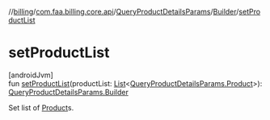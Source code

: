 //[billing](../../../../index.md)/[com.faa.billing.core.api](../../index.md)/[QueryProductDetailsParams](../index.md)/[Builder](index.md)/[setProductList](set-product-list.md)

# setProductList

[androidJvm]\
fun [setProductList](set-product-list.md)(productList: [List](https://kotlinlang.org/api/latest/jvm/stdlib/kotlin.collections/-list/index.html)&lt;[QueryProductDetailsParams.Product](../-product/index.md)&gt;): [QueryProductDetailsParams.Builder](index.md)

Set list of [Product](../-product/index.md)s.
